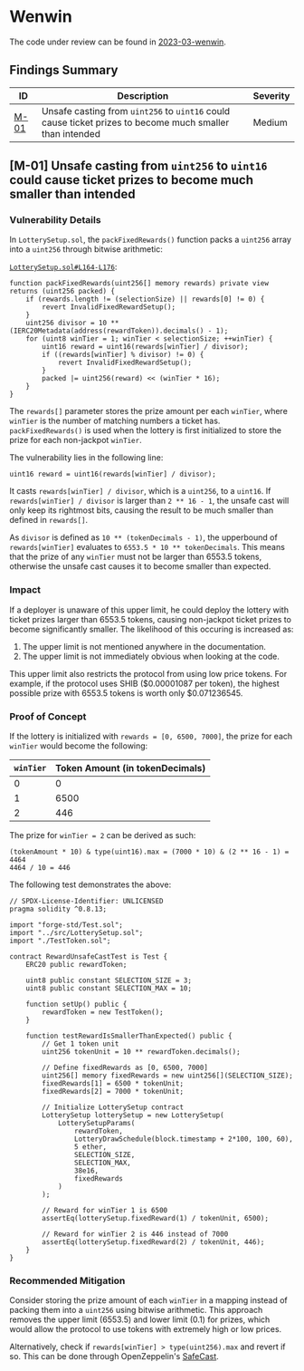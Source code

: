 # Wenwin
The code under review can be found in [2023-03-wenwin](https://github.com/code-423n4/2023-03-wenwin).

## Findings Summary
| ID | Description | Severity |
| - | - | - |
| [M-01](#m-01-unsafe-casting-from-uint256-to-uint16-could-cause-ticket-prizes-to-become-much-smaller-than-intended) | Unsafe casting from `uint256` to `uint16` could cause ticket prizes to become much smaller than intended | Medium |

## [M-01] Unsafe casting from `uint256` to `uint16` could cause ticket prizes to become much smaller than intended

### Vulnerability Details

In `LotterySetup.sol`, the `packFixedRewards()` function packs a `uint256` array into a `uint256` through bitwise arithmetic:

[`LotterySetup.sol#L164-L176`](https://github.com/code-423n4/2023-03-wenwin/blob/main/src/LotterySetup.sol#L164-L176):
```solidity
function packFixedRewards(uint256[] memory rewards) private view returns (uint256 packed) {
    if (rewards.length != (selectionSize) || rewards[0] != 0) {
        revert InvalidFixedRewardSetup();
    }
    uint256 divisor = 10 ** (IERC20Metadata(address(rewardToken)).decimals() - 1);
    for (uint8 winTier = 1; winTier < selectionSize; ++winTier) {
        uint16 reward = uint16(rewards[winTier] / divisor);
        if ((rewards[winTier] % divisor) != 0) {
            revert InvalidFixedRewardSetup();
        }
        packed |= uint256(reward) << (winTier * 16);
    }
}
```

The `rewards[]` parameter stores the prize amount per each `winTier`, where `winTier` is the number of matching numbers a ticket has. `packFixedRewards()` is used when the lottery is first initialized to store the prize for each non-jackpot `winTier`.

The vulnerability lies in the following line:

```solidity
uint16 reward = uint16(rewards[winTier] / divisor);
```

It casts `rewards[winTier] / divisor`, which is a `uint256`, to a `uint16`. If `rewards[winTier] / divisor` is larger than `2 ** 16 - 1`, the unsafe cast will only keep its rightmost bits, causing the result to be much smaller than defined in `rewards[]`. 

As `divisor` is defined as `10 ** (tokenDecimals - 1)`, the upperbound of `rewards[winTier]` evaluates to `6553.5 * 10 ** tokenDecimals`. This means that the prize of any `winTier` must not be larger than 6553.5 tokens, otherwise the unsafe cast causes it to become smaller than expected.

### Impact

If a deployer is unaware of this upper limit, he could deploy the lottery with ticket prizes larger than 6553.5 tokens, causing non-jackpot ticket prizes to become significantly smaller. The likelihood of this occuring is increased as:

1. The upper limit is not mentioned anywhere in the documentation.
2. The upper limit is not immediately obvious when looking at the code.
   
This upper limit also restricts the protocol from using low price tokens. For example, if the protocol uses SHIB ($0.00001087 per token), the highest possible prize with 6553.5 tokens is worth only $0.071236545.

### Proof of Concept

If the lottery is initialized with `rewards = [0, 6500, 7000]`, the prize for each `winTier` would become the following:

| `winTier` | Token Amount (in tokenDecimals) |
| --------- | ------------------------------- |
| 0         | 0                               |
| 1         | 6500                            |
| 2         | 446                             |


The prize for `winTier = 2` can be derived as such:

```
(tokenAmount * 10) & type(uint16).max = (7000 * 10) & (2 ** 16 - 1) = 4464
4464 / 10 = 446
```

The following test demonstrates the above:

```solidity
// SPDX-License-Identifier: UNLICENSED
pragma solidity ^0.8.13;

import "forge-std/Test.sol";
import "../src/LotterySetup.sol";
import "./TestToken.sol";

contract RewardUnsafeCastTest is Test {
    ERC20 public rewardToken;

    uint8 public constant SELECTION_SIZE = 3;
    uint8 public constant SELECTION_MAX = 10;

    function setUp() public {
        rewardToken = new TestToken();
    }

    function testRewardIsSmallerThanExpected() public {
        // Get 1 token unit
        uint256 tokenUnit = 10 ** rewardToken.decimals();

        // Define fixedRewards as [0, 6500, 7000]
        uint256[] memory fixedRewards = new uint256[](SELECTION_SIZE);
        fixedRewards[1] = 6500 * tokenUnit;
        fixedRewards[2] = 7000 * tokenUnit;

        // Initialize LotterySetup contract
        LotterySetup lotterySetup = new LotterySetup(
            LotterySetupParams(
                rewardToken,
                LotteryDrawSchedule(block.timestamp + 2*100, 100, 60),
                5 ether,
                SELECTION_SIZE,
                SELECTION_MAX,
                38e16,
                fixedRewards
            )
        );

        // Reward for winTier 1 is 6500
        assertEq(lotterySetup.fixedReward(1) / tokenUnit, 6500);

        // Reward for winTier 2 is 446 instead of 7000
        assertEq(lotterySetup.fixedReward(2) / tokenUnit, 446);
    }
}
```

### Recommended Mitigation

Consider storing the prize amount of each `winTier` in a mapping instead of packing them into a `uint256` using bitwise arithmetic. This approach removes the upper limit (6553.5) and lower limit (0.1) for prizes, which would allow the protocol to use tokens with extremely high or low prices.

Alternatively, check if `rewards[winTier] > type(uint256).max` and revert if so. This can be done through OpenZeppelin's [SafeCast](https://docs.openzeppelin.com/contracts/3.x/api/utils#SafeCast-toUint16-uint256-).